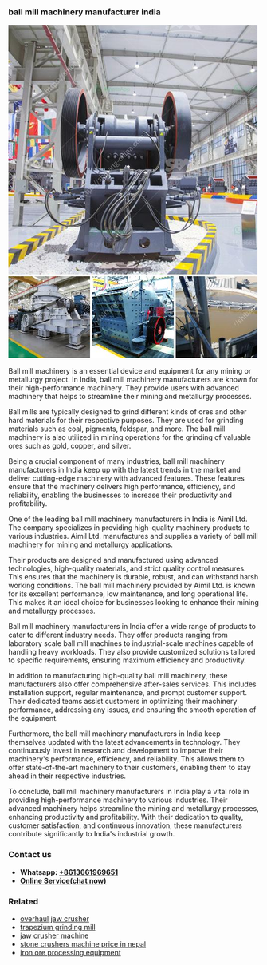 <h3>ball mill machinery manufacturer india</h3><img src='1706767812.jpg' alt=''><p>Ball mill machinery is an essential device and equipment for any mining or metallurgy project. In India, ball mill machinery manufacturers are known for their high-performance machinery. They provide users with advanced machinery that helps to streamline their mining and metallurgy processes.</p><p>Ball mills are typically designed to grind different kinds of ores and other hard materials for their respective purposes. They are used for grinding materials such as coal, pigments, feldspar, and more. The ball mill machinery is also utilized in mining operations for the grinding of valuable ores such as gold, copper, and silver.</p><p>Being a crucial component of many industries, ball mill machinery manufacturers in India keep up with the latest trends in the market and deliver cutting-edge machinery with advanced features. These features ensure that the machinery delivers high performance, efficiency, and reliability, enabling the businesses to increase their productivity and profitability.</p><p>One of the leading ball mill machinery manufacturers in India is Aimil Ltd. The company specializes in providing high-quality machinery products to various industries. Aimil Ltd. manufactures and supplies a variety of ball mill machinery for mining and metallurgy applications.</p><p>Their products are designed and manufactured using advanced technologies, high-quality materials, and strict quality control measures. This ensures that the machinery is durable, robust, and can withstand harsh working conditions. The ball mill machinery provided by Aimil Ltd. is known for its excellent performance, low maintenance, and long operational life. This makes it an ideal choice for businesses looking to enhance their mining and metallurgy processes.</p><p>Ball mill machinery manufacturers in India offer a wide range of products to cater to different industry needs. They offer products ranging from laboratory scale ball mill machines to industrial-scale machines capable of handling heavy workloads. They also provide customized solutions tailored to specific requirements, ensuring maximum efficiency and productivity.</p><p>In addition to manufacturing high-quality ball mill machinery, these manufacturers also offer comprehensive after-sales services. This includes installation support, regular maintenance, and prompt customer support. Their dedicated teams assist customers in optimizing their machinery performance, addressing any issues, and ensuring the smooth operation of the equipment.</p><p>Furthermore, the ball mill machinery manufacturers in India keep themselves updated with the latest advancements in technology. They continuously invest in research and development to improve their machinery's performance, efficiency, and reliability. This allows them to offer state-of-the-art machinery to their customers, enabling them to stay ahead in their respective industries.</p><p>To conclude, ball mill machinery manufacturers in India play a vital role in providing high-performance machinery to various industries. Their advanced machinery helps streamline the mining and metallurgy processes, enhancing productivity and profitability. With their dedication to quality, customer satisfaction, and continuous innovation, these manufacturers contribute significantly to India's industrial growth.</p><h3>Contact us</h3><ul><li><strong>Whatsapp:&nbsp;<a href="https://wa.me/8613661969651">+8613661969651</a></strong></li><li><a href="https://swt.shibang-china.com/?git&amp;zhl&amp;ball mill machinery manufacturer india"><strong>Online Service(chat now)</strong></a></li></ul><h3>Related</h3><ul><li><a href='overhaul jaw crusher.md'>overhaul jaw crusher</a></li><li><a href='trapezium grinding mill.md'>trapezium grinding mill</a></li><li><a href='jaw crusher machine.md'>jaw crusher machine</a></li><li><a href='stone crushers machine price in nepal.md'>stone crushers machine price in nepal</a></li><li><a href='iron ore processing equipment.md'>iron ore processing equipment</a></li></ul>